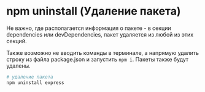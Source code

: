 # npm uninstall (Удаление пакета)

Не важно, где располагается информация о пакете - в секции dependencies или devDependencies,
пакет удаляется из любой из этих секций.

Также возможно не вводить команды в терминале, а напрямую удалить строку из файла package.json и запустить `npm i`.
Пакеты также будут удалены.

```bash
# удаление пакета
npm uninstall express
```
